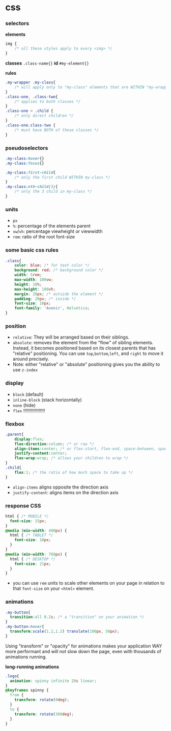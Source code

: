 # css

### selectors

**elements**
```css
img {
    /* all these styles apply to every <img> */
}
```
**classes**
`.class-name{}`
**id**
`#my-element{}`

**rules**
```css
.my-wrapper .my-class{
    /* will apply only to "my-class" elements that are WITHIN "my-wrapper" */
}
.class-one, .class-two{
    /* applies to both classes */
}
.class-one > .child {
    /* only direct children */
}
.class-one.class-two {
    /* must have BOTH of these classes */
}
```

### pseudoselectors
```css
.my-class:hover{}
.my-class:focus{}

.my-class:first-child{
    /* only the first child WITHIN my-class */
}
.my-class:nth-child(3){
    /* only the 3 child in my-class */
}
```

### units
- `px`
- `%`: percentage of the elements parent
- `vw`/`vh`: percentage viewheight or viewwidth
- `rem`: ratio of the root font-size

### some basic css rules
```css
.class{
    color: blue; /* for text color */
    background: red; /* background color */
    width: 5rem;
    max-width: 100vw;
    height: 10%;
    max-height: 100vh;
    margin: 20px; /* outside the element */
    padding: 20px; /* inside */
    font-size: 10px;
    font-family: 'Avenir', Helvetica;
}
```

### position
- `relative`: They will be arranged based on their siblings.
- `absolute`: removes the element from the "flow" of sibling elements. Instead, it becomes positioned based on its closest parents that has "relative" positioning. You can use `top`,`bottom`,`left`, and `right` to move it around precisely. 
- Note: either "relative" or "absolute" positioning gives you the ability to use `z-index`

### display

- `block` (default)
- `inline-block` (stack horizontally)
- `none` (hide)
- `flex` !!!!!!!!!!!!!!!!!

### flexbox
```css
.parent{
    display:flex;
    flex-direction:column; /* or row */
    align-items:center; /* or flex-start, flex-end, space-between, space-around, space-evenly */
    justify-content:center;
    flex-wrap:wrap; /* allows your children to wrap */
}
.child{
    flex:1; /* the ratio of how much space to take up */
}
```
- `align-items` aligns opposite the direction axis
- `justify-content`: aligns items on the direction axis

### response CSS
```css
html { /* MOBILE */
  font-size: 15px;
}
@media (min-width: 400px) {
  html { /* TABLET */
    font-size: 18px;
  }
}
@media (min-width: 768px) {
  html { /* DESKTOP */
    font-size: 21px;
  }
}
```
- you can use `rem` units to scale other elements on your page in relation to that `font-size` on your `<html>` element. 


### animations
```css
.my-button{
  transition:all 0.2s; /* a "transition" on your animation */
}
.my-button:hover{
  transform:scale(1.2,1.2) translate(100px, 50px);
}
```

Using "transform" or "opacity" for animations makes your application WAY more performant and will not slow down the page, even with thousands of animations running.

**long-running animations**
```css
.logo{
  animation: spinny infinite 20s linear;
}
@keyframes spinny {
  from {
    transform: rotate(0deg);
  }
  to {
    transform: rotate(360deg);
  }
}
```

